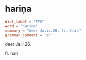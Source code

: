 # hariṇa

``` toml
dict_label = "PTS"
word = "hariṇa"
summary = "deer Ja.ii.26. fr. hari"
grammar_comment = "a"
```

deer Ja.ii.26.

fr. hari

